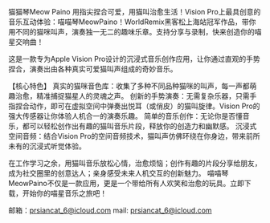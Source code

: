 猫猫琴Meow Paino
用指尖捏合可爱，用猫叫治愈生活！Vision Pro上最具创意的音乐互动体验：喵喵琴MeowPaino！WorldRemix黑客松上海站冠军作品，带你用不同的猫咪叫声，演奏独一无二的趣味乐章。支持分享与录制，快来创造你的喵星交响曲！

这是一款专为Apple Vision Pro设计的沉浸式音乐创作应用，让你通过直观的手势捏合，演奏出由各种真实可爱猫叫声组成的奇妙音乐。

【核心特色】
真实的猫咪音色库：收集了多种不同品种猫咪的叫声，每一声都萌趣治愈，精准捕捉猫星人的灵魂之声。
创新的手势演奏：无需复杂乐器，只需手指捏合动作，即可在虚拟空间中弹奏出悦耳（或俏皮）的猫叫旋律。Vision Pro的强大传感器让你体验人机合一的演奏乐趣。
简单的音乐创作：无论你是否懂音乐，都可以轻松创作出有趣的猫叫音乐片段，释放你的创造力和幽默感。
沉浸式空间音频：结合Vision Pro的空间音频技术，猫叫声仿佛环绕在你身边，带来前所未有的沉浸式听觉体验。

在工作学习之余，用猫叫音乐放松心情，治愈烦恼；创作有趣的片段分享给朋友，成为社交圈里的创意达人；亲身感受未来人机交互的创新魅力。
喵喵琴MeowPaino不仅是一款应用，更是一个带给所有人欢笑和治愈的玩具。立即下载，开始你的喵星音乐之旅吧！

邮箱：prsiancat_6@icloud.com 
mail: prsiancat_6@icloud.com
